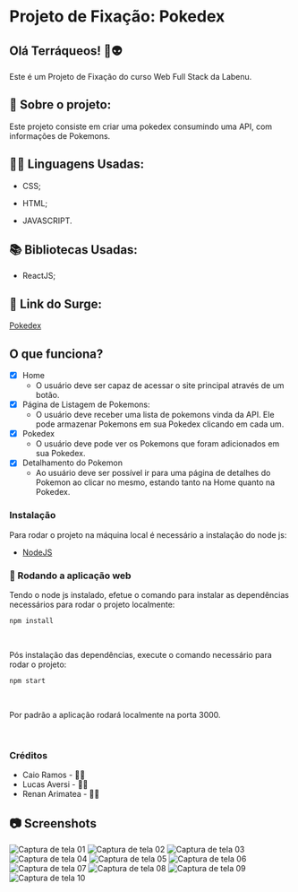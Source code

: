 # Projeto de Fixação: Pokedex

## Olá Terráqueos! 🖖👽

Este é um Projeto de Fixação do curso Web Full Stack da Labenu.

## 💬 Sobre o projeto:

Este projeto consiste em criar uma pokedex consumindo uma API, com informações de Pokemons.

## 👩‍💻 Linguagens Usadas:

* CSS;

* HTML;

* JAVASCRIPT.

## 📚 Bibliotecas Usadas:

* ReactJS;

## 🔗 Link do Surge:

[Pokedex](https://obsequious-tongue.surge.sh/)

## O que funciona?

- [X] Home
    - O usuário deve ser capaz de acessar o site principal através de um botão.
- [X] Página de Listagem de Pokemons:
    - O usuário deve receber uma lista de pokemons vinda da API. Ele pode armazenar Pokemons em sua Pokedex clicando em cada um.    
- [x] Pokedex
    - O usuário deve pode ver os Pokemons que foram adicionados em sua Pokedex.
- [X] Detalhamento do Pokemon
    - Ao usuário deve ser possível ir para uma página de detalhes do Pokemon ao clicar no mesmo, estando tanto na Home quanto na Pokedex.    

### Instalação

Para rodar o projeto na máquina local é necessário a instalação do node js:
- [NodeJS](https://nodejs.org/en/download/)

### 🧭 Rodando a aplicação web
Tendo o node js instalado, efetue o comando para instalar as dependências necessários para rodar o projeto localmente:
```
npm install 
```
<br/>

Pós instalação das dependências, execute o comando necessário para rodar o projeto:

`npm start`

<br/>

Por padrão a aplicação rodará localmente na porta 3000.

<br/>

### Créditos

* Caio Ramos - 👋🏽
* Lucas Aversi - 👋🏽
* Renan Arimatea - 👋🏽

## 📷 Screenshots 

![Captura de tela 01](src/Assets/screenshots/Captura1.png)
![Captura de tela 02](src/Assets/screenshots/Captura2.png)
![Captura de tela 03](src/Assets/screenshots/Captura3.png)
![Captura de tela 04](src/Assets/screenshots/Captura4.png)
![Captura de tela 05](src/Assets/screenshots/Captura5.png)
![Captura de tela 06](src/Assets/screenshots/Captura6.png)
![Captura de tela 07](src/Assets/screenshots/Captura7.png)
![Captura de tela 08](src/Assets/screenshots/Captura8.png)
![Captura de tela 09](src/Assets/screenshots/Captura9.png)
![Captura de tela 10](src/Assets/screenshots/Captura10.png)
